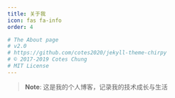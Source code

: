 ```yaml
---
title: 关于我
icon: fas fa-info
order: 4

# The About page
# v2.0
# https://github.com/cotes2020/jekyll-theme-chirpy
# © 2017-2019 Cotes Chung
# MIT License
---
```



> **Note**: 这是我的个人博客，记录我的技术成长与生活
